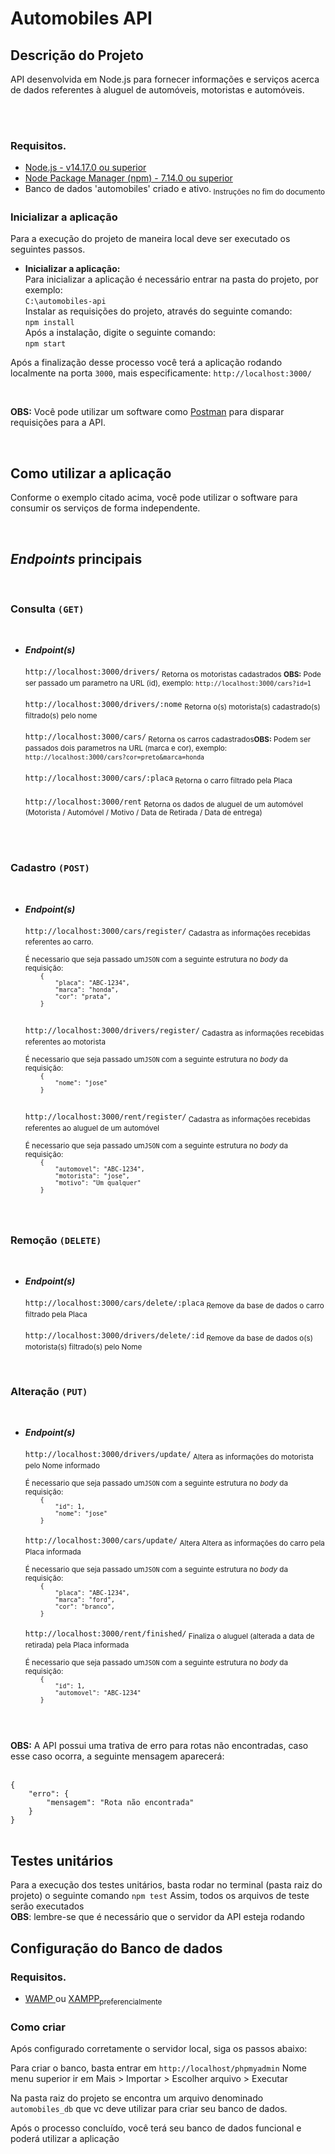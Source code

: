 # Automobiles API

## Descrição do Projeto
<p>API desenvolvida em Node.js para fornecer informações e serviços acerca de dados referentes à aluguel de automóveis, motoristas e automóveis.</p>

<br/>
<br/>

### Requisitos.
<ul>
    <li>
        <a href="https://nodejs.org/en/" target="_blank" >Node.js - v14.17.0 ou superior  </a>
    </li>
    <li>
        <a href="https://www.npmjs.com/" target="_blank" >Node Package Manager (npm) - 7.14.0 ou superior</a>
    </li>
    <li>Banco de dados 'automobiles' criado e ativo.<sub> Instruções no fim do documento</sub>
    </li>
</ul>

### Inicializar a aplicação
Para a execução do projeto de maneira local deve ser executado os seguintes passos.
<br/>
<ul>
    <li><b>Inicializar a aplicação: </b>
    <br/>
    Para inicializar a aplicação é necessário entrar na pasta do projeto, por exemplo:
    <br/>
    <code>C:\automobiles-api</code>
    <br/>
    Instalar as requisições do projeto, através do seguinte comando:
    <br/>
    <code>npm install</code>
    <br/>
    Após a instalação, digite o seguinte comando:
    <br/>
    <code>npm start</code>
    </li>
    
</ul>

<p>Após a finalização desse processo você terá a aplicação rodando localmente na porta <code>3000</code>, mais especificamente: <code>http://localhost:3000/</code></p>
<br/>

<p><b>OBS:</b> Você pode utilizar um software como <a href="https://www.postman.com/" target="_blank">Postman</a> para disparar requisições para a API.</p>
<br/>


## Como utilizar a aplicação

<p>Conforme o exemplo citado acima, você pode utilizar o software para consumir os serviços de forma independente.</p>
<br/>



## <i>Endpoints</i> principais

<br/>
<h3>Consulta <code>(GET)</code></h3>
<br/>
<ul>
    <li><b><i>Endpoint(s)</i> </b>
    <br/>
    <br/>
    <code>http://localhost:3000/drivers/</code><sub> Retorna os motoristas cadastrados
    <b>OBS:</b> Pode ser passado um parametro na URL (id), exemplo: <code>http://localhost:3000/cars?id=1</code></sub>
    <br/>
    <br/>
    <code>http://localhost:3000/drivers/:nome</code>
    <sub>Retorna o(s) motorista(s) cadastrado(s) filtrado(s) pelo nome</sub>
    <br/>
    <br/>
    <code>http://localhost:3000/cars/</code><sub> Retorna os carros cadastrados<b>OBS:</b> Podem ser passados dois parametros na URL (marca e cor), exemplo: <code>http://localhost:3000/cars?cor=preto&marca=honda</code></sub>
    <br/>
    <br/>
    <code>http://localhost:3000/cars/:placa</code><sub> Retorna o carro filtrado pela Placa</sub>
    <br/>
    <br/>
    <code>http://localhost:3000/rent</code><sub> Retorna os dados de aluguel de um automóvel (Motorista / Automóvel / Motivo / Data de Retirada / Data de entrega)</sub>
    <br/>
    <br/>
    </li>
</ul>
<br/>
<h3>Cadastro <code>(POST)</code></h3>
<br/>
<ul>
    <li><b><i>Endpoint(s)</i> </b>
    <br/>
    <br/>
    <code>http://localhost:3000/cars/register/</code><sub> Cadastra as informações recebidas referentes ao carro.
    <br><br>  É necessario que seja passado um<code>JSON</code> com a seguinte estrutura no <i>body</i> da requisição: 
    <code>
    {
        "placa": "ABC-1234",
        "marca": "honda",
        "cor": "prata",
    }
    </code>
    </sub>
    <br/>
    <br/>
    <code>http://localhost:3000/drivers/register/</code><sub> Cadastra as informações recebidas referentes ao motorista
    <br><br>É necessario que seja passado um<code>JSON</code> com a seguinte estrutura no <i>body</i> da requisição: 
    <code>
    {
        "nome": "jose"
    }
    </code></sub>
    <br/>
    <br/>
    <code>http://localhost:3000/rent/register/</code><sub> Cadastra as informações recebidas referentes ao aluguel de um automóvel
    <br><br>É necessario que seja passado um<code>JSON</code> com a seguinte estrutura no <i>body</i> da requisição: 
    <code>
    {
        "automovel": "ABC-1234",
        "motorista": "jose",
        "motivo": "Um qualquer"
    }
    </code></sub>
    </li>
</ul>
<br/>
<h3>Remoção <code>(DELETE)</code></h3>
<br/>
<ul>
    <li><b><i>Endpoint(s)</i> </b>
    <br/>
    <br/>
    <code>http://localhost:3000/cars/delete/:placa</code><sub> Remove da base de dados o carro filtrado pela Placa</sub>
    <br/>
    <br/>
    <code>http://localhost:3000/drivers/delete/:id</code><sub> Remove da base de dados o(s) motorista(s) filtrado(s) pelo Nome</sub>
    </li>
</ul>
<br/>
<h3>Alteração <code>(PUT)</code></h3>
<br/>
<ul>
    <li><b><i>Endpoint(s)</i> </b>
    <br/>
    <br/>
    <code>http://localhost:3000/drivers/update/</code><sub> Altera as informações do motorista pelo Nome informado
    <br><br>É necessario que seja passado um<code>JSON</code> com a seguinte estrutura no <i>body</i> da requisição: 
    <code>
    {
        "id": 1,
        "nome": "jose"
    }</code></sub>
    <br/>
    <br/>
    <code>http://localhost:3000/cars/update/</code><sub> Altera  Altera as informações do carro pela Placa informada
    <br><br>É necessario que seja passado um<code>JSON</code> com a seguinte estrutura no <i>body</i> da requisição: 
    <code>
    {
        "placa": "ABC-1234",
        "marca": "ford",
        "cor": "branco",
    }</code></sub>
    <br/>
    <br/>
    <code>http://localhost:3000/rent/finished/</code><sub> Finaliza o aluguel (alterada a data de retirada) pela Placa informada
    <br><br>É necessario que seja passado um<code>JSON</code> com a seguinte estrutura no <i>body</i> da requisição: 
    <code>
    {
        "id": 1,
        "automovel": "ABC-1234"
    }
    </code></sub>
    </li>
</ul>
<br/>
<br/>
<b>OBS:</b> A API possui uma trativa de erro para rotas não encontradas, caso esse caso ocorra, a seguinte mensagem aparecerá: <br/><br/>
<code>
{
    "erro": {
        "mensagem": "Rota não encontrada"
    }
}
</code>
<br/>


## Testes unitários
Para a execução dos testes unitários, basta rodar no terminal (pasta raiz do projeto) o seguinte comando
<code>npm test</code>
Assim, todos os arquivos de teste serão executados
<br>
<b>OBS</b>: lembre-se que é necessário que o servidor da API esteja rodando


## Configuração do Banco de dados
### Requisitos.
<ul>
    <li>
        <a href="https://www.wampserver.com/en/" target="_blank"> WAMP </a> ou 
        <a href="https://www.apachefriends.org/pt_br/index.html" target="_blank" >XAMPP</a><sub>preferencialmente</sub> 
    </li>
</ul>

### Como criar
Após configurado corretamente o servidor local, siga os passos abaixo:

Para criar o banco, basta entrar em 
<code>http://localhost/phpmyadmin</code>
Nome menu superior ir em Mais > Importar > Escolher arquivo > Executar

Na pasta raiz do projeto se encontra um arquivo denominado
<code>automobiles_db</code> que vc deve utilizar para criar seu banco de dados.

Após o processo concluído, você terá seu banco de dados funcional e poderá utilizar a aplicação
